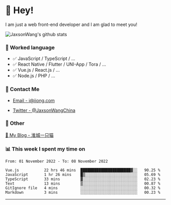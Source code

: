 # 👋 Hey!

I am just a web front-end developer and I am glad to meet you!

![JaxsonWang's github stats](https://github-readme-stats.vercel.app/api?username=JaxsonWang&&show_icons=true&&title_color=1abc9c&&icon_color=1abc9c)


### 📝 Worked language

- ✅ JavaScript / TypeScript / ...
- ✅ React Native / Flutter / UNI-App / Tora / ...
- ✅ Vue.js / React.js / ...
- ✅ Node.js / PHP / ...

### 📮 Contact Me

- [Email - i@iiong.com](mailto:i@iiong.com)

- [Twitter - @JaxsonWangChina](https://twitter.com/JaxsonWangChina)

### 🤪 Other

[📌 My Blog - 淮城一只猫](https://iiong.com)

### 📊 This week I spent my time on

<!--START_SECTION:waka-->

```text
From: 01 November 2022 - To: 08 November 2022

Vue.js           22 hrs 46 mins  ██████████████████████▓░░   90.25 %
JavaScript       1 hr 26 mins    █▒░░░░░░░░░░░░░░░░░░░░░░░   05.69 %
TypeScript       33 mins         ▓░░░░░░░░░░░░░░░░░░░░░░░░   02.23 %
Text             13 mins         ▒░░░░░░░░░░░░░░░░░░░░░░░░   00.87 %
GitIgnore file   4 mins          ░░░░░░░░░░░░░░░░░░░░░░░░░   00.32 %
Markdown         3 mins          ░░░░░░░░░░░░░░░░░░░░░░░░░   00.23 %
```

<!--END_SECTION:waka-->

---
